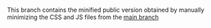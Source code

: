 This branch contains the minified public version obtained by manually minimizing the CSS and JS files from the [main branch](https://github.com/micku7zu/golf6devanzare.ro)